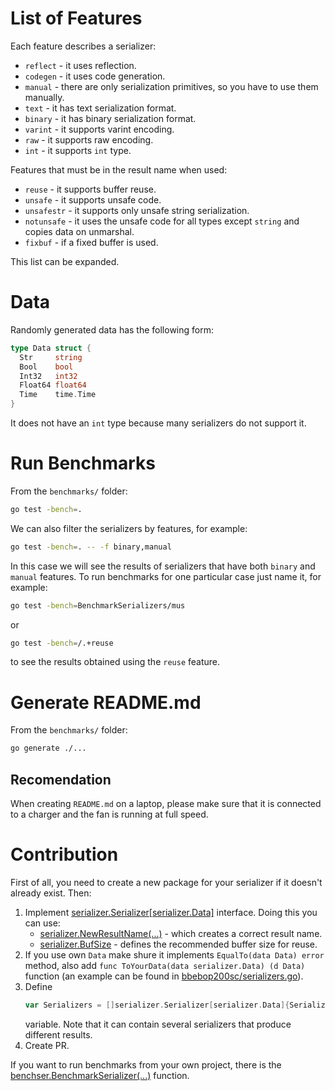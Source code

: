 
# List of Features
Each feature describes a serializer:
- `reflect` - it uses reflection.
- `codegen` - it uses code generation.
- `manual` - there are only serialization primitives, so you have to use them 
  manually.
- `text` - it has text serialization format.
- `binary` -  it has binary serialization format.
- `varint` - it supports varint encoding.
- `raw` - it supports raw encoding.
- `int` - it supports `int` type.

Features that must be in the result name when used:
- `reuse` -  it supports buffer reuse.
- `unsafe` - it supports unsafe code.
- `unsafestr` - it supports only unsafe string serialization.
- `notunsafe` - it uses the unsafe code for all types except `string` and copies
  data on unmarshal.
- `fixbuf` - if a fixed buffer is used.

This list can be expanded.

# Data
Randomly generated data has the following form:
```go
type Data struct {
  Str     string
  Bool    bool
  Int32   int32
  Float64 float64
  Time    time.Time
}
```
It does not have an `int` type because many serializers do not support it.

# Run Benchmarks
From the `benchmarks/` folder:
```bash
go test -bench=.
```
We can also filter the serializers by features, for example:
```bash
go test -bench=. -- -f binary,manual
```
In this case we will see the results of serializers that have both `binary`
and `manual` features.
To run benchmarks for one particular case just name it, for example:
```bash
go test -bench=BenchmarkSerializers/mus
```
or
```bash
go test -bench=/.+reuse
```
to see the results obtained using the `reuse` feature.

# Generate README.md
From the `benchmarks/` folder:
```bash
go generate ./...
```

## Recomendation
When creating `README.md` on a laptop, please make sure that it is connected to 
a charger and the fan is running at full speed.

# Contribution
First of all, you need to create a new package for your serializer if it doesn't
already exist. Then:
1. Implement [serializer.Serializer\[serializer.Data\]](serializer/serializer.go) 
   interface. Doing this you can use:
   - [serializer.NewResultName(...)](serializer/result_name.go) - which creates 
     a correct result name.
   - [serializer.BufSize](serializer/serializer.go) - defines the recommended 
     buffer size for reuse.
2. If you use own `Data` make shure it implements `EqualTo(data Data) error` 
   method, also add `func ToYourData(data serializer.Data) (d Data)`
   function (an example can be found in [bbebop200sc/serializers.go](bebop200sc/serializers.go)).
3. Define
   ```go
   var Serializers = []serializer.Serializer[serializer.Data]{Serializer{}}
   ```
   variable. Note that it can contain several serializers that produce different
   results.
4. Create PR.

If you want to run benchmarks from your own project, there is the
[benchser.BenchmarkSerializer(...)](benchser/benchser.go) function.